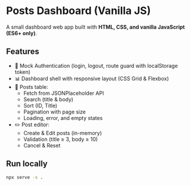 # Posts Dashboard (Vanilla JS)

A small dashboard web app built with **HTML, CSS, and vanilla JavaScript (ES6+ only)**.

## Features
- 🔐 Mock Authentication (login, logout, route guard with localStorage token)
- 📊 Dashboard shell with responsive layout (CSS Grid & Flexbox)
- 📝 Posts table:
  - Fetch from JSONPlaceholder API
  - Search (title & body)
  - Sort (ID, Title)
  - Pagination with page size
  - Loading, error, and empty states
- ✏️ Post editor:
  - Create & Edit posts (in-memory)
  - Validation (title ≥ 3, body ≥ 10)
  - Cancel & Reset

## Run locally
```bash
npx serve -s .
